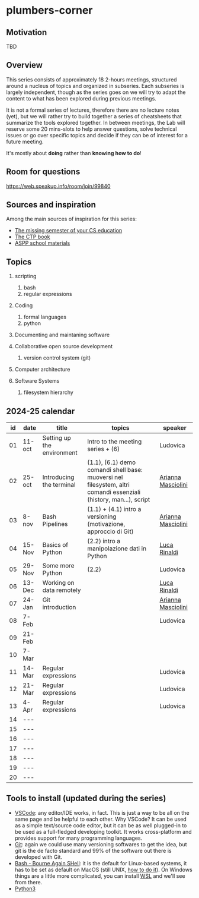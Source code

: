 # plumbers-corner

## Motivation

TBD

## Overview

This series consists of approximately 18 2-hours meetings, structured around a nucleus of topics and organized in subseries.
Each subseries is largely independent, though as the series goes on we will try to adapt the content to what has been explored during previous meetings.

It is not a formal series of lectures, therefore there are no lecture notes (yet), but we will rather try to build together a series of cheatsheets that summarize the tools explored together.
In between meetings, the Lab will reserve some 20 mins-slots to help answer questions, solve technical issues or go over specific topics and decide if they can be of interest for a future meeting.

It's mostly about **doing** rather than **knowing how to do**!

## Room for questions

<https://web.speakup.info/room/join/99840>

## Sources and inspiration

Among the main sources of inspiration for this series:

- [The missing semester of your CS education](https://missing.csail.mit.edu/)
- [The CTP book](https://comp-think.github.io/)
- [ASPP school materials](https://aspp.school/wiki/)

## Topics

1. scripting
   1. bash
   2. regular expressions

2. Coding
   1. formal languages
   2. python

3. Documenting and maintaning software

4. Collaborative open source development
   1. version control system (git)

5. Computer architecture

6. Software Systems
   1. filesystem hierarchy

## 2024-25 calendar

| id  | date   | title | topics | speaker |
| --- | ------ | ----- | ------ | ------- |
| 01  | 11-oct | Setting up the environment | Intro to the meeting series + (6)                                | Ludovica |
| 02  | 25-oct | Introducing the terminal   | (1.1), (6.1) demo comandi shell base: muoversi nel filesystem, altri comandi essenziali (history, man...), script | [Arianna Masciolini](https://harisont.github.io/) |
| 03  | 8-nov  | Bash Pipelines             | (1.1) + (4.1) intro a versioning (motivazione, approccio di Git) | [Arianna Masciolini](https://harisont.github.io/) |
| 04  | 15-Nov | Basics of Python           | (2.2) intro a manipolazione dati in Python                       | [Luca Rinaldi](https://github.com/lucarin91)  |
| 05  | 29-Nov | Some more Python |  (2.2)                      | Ludovica |
| 06  | 13-Dec | Working on data remotely   |                                                                  | [Luca Rinaldi](https://github.com/lucarin91)   |
| 07  | 24-Jan |  Git introduction          |                 |  [Arianna Masciolini](https://harisont.github.io/) |
| 08  | 7-Feb |                            |                 | Ludovica |
| 09  | 21-Feb  |                            |                 |  |
| 10  | 7-Mar |                            |                 |  |
| 11  | 14-Mar  | Regular expressions       |                 | Ludovica |
| 12  | 21-Mar |  Regular expressions      |                 | Ludovica |
| 13  | 4-Apr  |  Regular expressions       |                 | Ludovica |
| 14  | ---    |                            |                 |  |
| 15  | ---    |                            |                 |  |
| 16  | ---    |                            |                 |  |
| 17  | ---    |                            |                 |  |
| 18  | ---    |                            |                 |  |
| 19  | ---    |                            |                 |  |
| 20  | ---    |                            |                 |  |

## Tools to install (updated during the series)

- [VSCode](https://code.visualstudio.com/): any editor/IDE works, in fact. This is just a way to be all on the same page and be helpful to each other. Why VSCode? It can be used as a simple text/source code editor, but it can be as well plugged-in to be used as a full-fledged developing toolkit. It works cross-platform and provides support for many programming languages.
- [Git](https://git-scm.com/): again we could use many versioning softwares to get the idea, but git is the de facto standard and 99% of the software out there is developed with Git.
- [Bash - Bourne Again SHell](https://www.gnu.org/software/bash/): it is the default for Linux-based systems, it has to be set as default on MacOS (still UNIX, [how to do it](https://medium.com/@alvyynm/how-to-change-your-default-shell-from-zsh-to-bash-on-mac-0bbd481b4a8d)). On Windows things are a little more complicated, you can install [WSL](https://learn.microsoft.com/en-us/windows/wsl/install) and we'll see from there.
- [Python3](https://www.python.org/downloads/)
